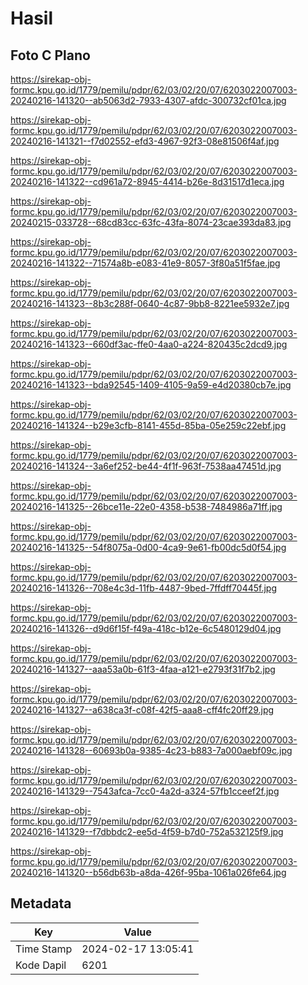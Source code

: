 # Hasil

## Foto C Plano

https://sirekap-obj-formc.kpu.go.id/1779/pemilu/pdpr/62/03/02/20/07/6203022007003-20240216-141320--ab5063d2-7933-4307-afdc-300732cf01ca.jpg

https://sirekap-obj-formc.kpu.go.id/1779/pemilu/pdpr/62/03/02/20/07/6203022007003-20240216-141321--f7d02552-efd3-4967-92f3-08e81506f4af.jpg

https://sirekap-obj-formc.kpu.go.id/1779/pemilu/pdpr/62/03/02/20/07/6203022007003-20240216-141322--cd961a72-8945-4414-b26e-8d31517d1eca.jpg

https://sirekap-obj-formc.kpu.go.id/1779/pemilu/pdpr/62/03/02/20/07/6203022007003-20240215-033728--68cd83cc-63fc-43fa-8074-23cae393da83.jpg

https://sirekap-obj-formc.kpu.go.id/1779/pemilu/pdpr/62/03/02/20/07/6203022007003-20240216-141322--71574a8b-e083-41e9-8057-3f80a51f5fae.jpg

https://sirekap-obj-formc.kpu.go.id/1779/pemilu/pdpr/62/03/02/20/07/6203022007003-20240216-141323--8b3c288f-0640-4c87-9bb8-8221ee5932e7.jpg

https://sirekap-obj-formc.kpu.go.id/1779/pemilu/pdpr/62/03/02/20/07/6203022007003-20240216-141323--660df3ac-ffe0-4aa0-a224-820435c2dcd9.jpg

https://sirekap-obj-formc.kpu.go.id/1779/pemilu/pdpr/62/03/02/20/07/6203022007003-20240216-141323--bda92545-1409-4105-9a59-e4d20380cb7e.jpg

https://sirekap-obj-formc.kpu.go.id/1779/pemilu/pdpr/62/03/02/20/07/6203022007003-20240216-141324--b29e3cfb-8141-455d-85ba-05e259c22ebf.jpg

https://sirekap-obj-formc.kpu.go.id/1779/pemilu/pdpr/62/03/02/20/07/6203022007003-20240216-141324--3a6ef252-be44-4f1f-963f-7538aa47451d.jpg

https://sirekap-obj-formc.kpu.go.id/1779/pemilu/pdpr/62/03/02/20/07/6203022007003-20240216-141325--26bce11e-22e0-4358-b538-7484986a71ff.jpg

https://sirekap-obj-formc.kpu.go.id/1779/pemilu/pdpr/62/03/02/20/07/6203022007003-20240216-141325--54f8075a-0d00-4ca9-9e61-fb00dc5d0f54.jpg

https://sirekap-obj-formc.kpu.go.id/1779/pemilu/pdpr/62/03/02/20/07/6203022007003-20240216-141326--708e4c3d-11fb-4487-9bed-7ffdff70445f.jpg

https://sirekap-obj-formc.kpu.go.id/1779/pemilu/pdpr/62/03/02/20/07/6203022007003-20240216-141326--d9d6f15f-f49a-418c-b12e-6c5480129d04.jpg

https://sirekap-obj-formc.kpu.go.id/1779/pemilu/pdpr/62/03/02/20/07/6203022007003-20240216-141327--aaa53a0b-61f3-4faa-a121-e2793f31f7b2.jpg

https://sirekap-obj-formc.kpu.go.id/1779/pemilu/pdpr/62/03/02/20/07/6203022007003-20240216-141327--a638ca3f-c08f-42f5-aaa8-cff4fc20ff29.jpg

https://sirekap-obj-formc.kpu.go.id/1779/pemilu/pdpr/62/03/02/20/07/6203022007003-20240216-141328--60693b0a-9385-4c23-b883-7a000aebf09c.jpg

https://sirekap-obj-formc.kpu.go.id/1779/pemilu/pdpr/62/03/02/20/07/6203022007003-20240216-141329--7543afca-7cc0-4a2d-a324-57fb1cceef2f.jpg

https://sirekap-obj-formc.kpu.go.id/1779/pemilu/pdpr/62/03/02/20/07/6203022007003-20240216-141329--f7dbbdc2-ee5d-4f59-b7d0-752a532125f9.jpg

https://sirekap-obj-formc.kpu.go.id/1779/pemilu/pdpr/62/03/02/20/07/6203022007003-20240216-141320--b56db63b-a8da-426f-95ba-1061a026fe64.jpg


## Metadata

| Key        | Value               |
| ---------- | ------------------- |
| Time Stamp | 2024-02-17 13:05:41 |
| Kode Dapil | 6201                |



